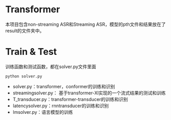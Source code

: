 # Transformer

本项目包含non-streaming ASR和Streaming ASR，模型的pth文件和结果放在了result的文件夹中。

# Train & Test

训练函数和测试函数，都在solver.py文件里面

```
python solver.py
```

- solver.py：transformer，conformer的训练和识别
- streamingsolver.py： 基于transformer-Xl实现的一个流式结果的测试和训练
- T_transducer.py：transformer-transducer的训练和识别
- latencysolver.py：rnntransducer的训练和识别
- lmsolver.py：语言模型的训练

